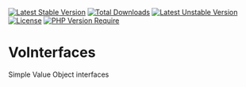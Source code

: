 [![Latest Stable Version](http://poser.pugx.org/enterv/vo-interfaces/v)](https://packagist.org/packages/enterv/vo-interfaces) [![Total Downloads](http://poser.pugx.org/enterv/vo-interfaces/downloads)](https://packagist.org/packages/enterv/vo-interfaces) [![Latest Unstable Version](http://poser.pugx.org/enterv/vo-interfaces/v/unstable)](https://packagist.org/packages/enterv/vo-interfaces) [![License](http://poser.pugx.org/enterv/vo-interfaces/license)](https://packagist.org/packages/enterv/vo-interfaces) [![PHP Version Require](http://poser.pugx.org/enterv/vo-interfaces/require/php)](https://packagist.org/packages/enterv/vo-interfaces)

# VoInterfaces
Simple Value Object interfaces

